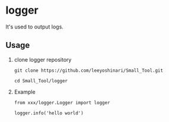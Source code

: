 # logger
It's used to output logs.

## Usage
1. clone logger repository
   ```shell
   git clone https://github.com/leeyoshinari/Small_Tool.git
   
   cd Small_Tool/logger
   ```

2. Example
   ```shell
   from xxx/logger.Logger import logger
   
   logger.info('hello world')
   ```
